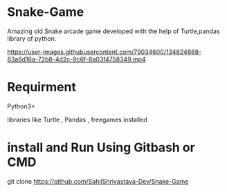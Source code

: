 # Snake-Game
Amazing old Snake arcade game developed with the help of Turtle,pandas library of python.


https://user-images.githubusercontent.com/79034600/134824868-83a6d16a-72b8-4d2c-9c6f-8a03f4758349.mp4

# Requirment
Python3+

libraries like Turtle , Pandas , freegames installed 

# install and Run Using Gitbash or CMD

git clone https://github.com/SahilShrivastava-Dev/Snake-Game



